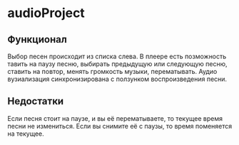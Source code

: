 # audioProject

## Функционал
Выбор песен происходит из списка слева. В плеере есть позможность тавить на паузу песню, выбирать предыдущую или следующую песню, ставить на повтор, менять громкость музыки, перематывать.
Аудио вузиализация синхронизирована с ползунком воспроизведения песни.

## Недостатки
Если песня стоит на паузе, и вы её перематываете, то текущее время песни не измениться. Если вы снимите её с паузы, то время поменяется на текущее.
